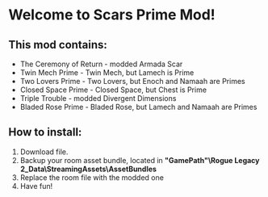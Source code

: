 # Welcome to Scars Prime Mod!

## This mod contains:
- The Ceremony of Return - modded Armada Scar
- Twin Mech Prime - Twin Mech, but Lamech is Prime
- Two Lovers Prime - Two Lovers, but Enoch and Namaah are Primes
- Closed Space Prime - Closed Space, but Chest is Prime
- Triple Trouble - modded Divergent Dimensions
- Bladed Rose Prime - Bladed Rose, but Lamech and Namaah are Primes

## How to install:
1. Download file.
2. Backup your room asset bundle, located in **"GamePath"\Rogue Legacy 2_Data\StreamingAssets\AssetBundles**
3. Replace the room file with the modded one
4. Have fun!